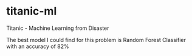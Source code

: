 # titanic-ml
Titanic - Machine Learning from Disaster

The best model I could find for this problem is Random Forest Classifier with an accuracy of 82%